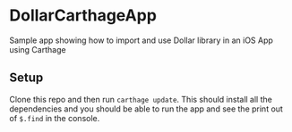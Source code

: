 # DollarCarthageApp
Sample app showing how to import and use Dollar library in an iOS App using Carthage

## Setup

Clone this repo and then run `carthage update`. This should install all the dependencies and you should be able to run the app and see the print out of `$.find` in the console.
